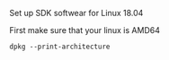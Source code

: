 Set up SDK softwear for Linux 18.04

First make sure that your linux is AMD64 

```
dpkg --print-architecture 

```